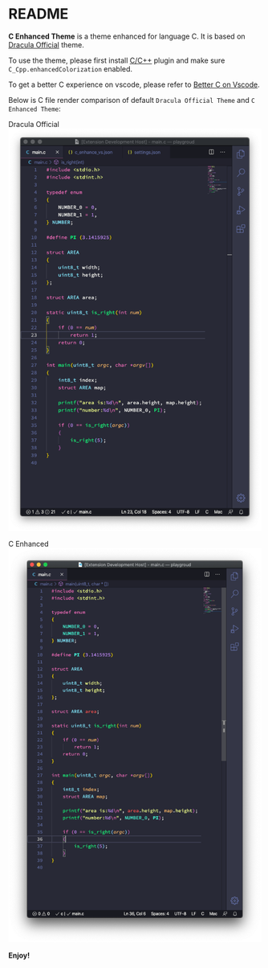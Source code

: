 # README

**C Enhanced Theme** is a theme enhanced for language C. It is based on [Dracula Official](https://github.com/dracula/visual-studio-code) theme.

To use the theme, please first install [C/C++](https://github.com/Microsoft/vscode-cpptools) plugin and make sure `C_Cpp.enhancedColorization` enabled.

To get a better C experience on vscode, please refer to [Better C on Vscode](./better-c-on-vscode.md).

Below is C file render comparison of default `Dracula Official Theme` and `C Enhanced Theme`:

Dracula Official
![image](./dracula_official.png)

C Enhanced
![image](./c_enhanced.png)

**Enjoy!**
